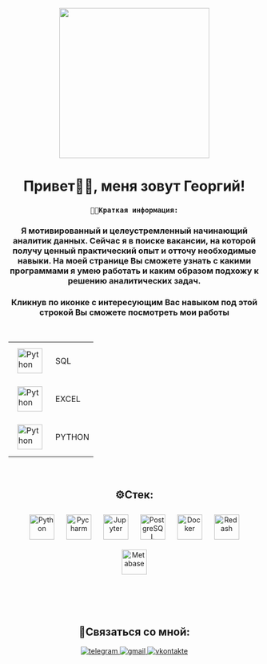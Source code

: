 <br clear="both">

<div align="center">
  <img height="300" width="300" src="https://media.tenor.com/um_qmSDo92YAAAAi/looking-for-a-job-job.gif"  />
</div>

<h1 align="center">Привет✌🏻, меня зовут Георгий!</h1>

#### <h3 align="center">``` 👨🏻Краткая информация: ```</h3>


<h3 align="center">Я мотивированный и целеустремленный начинающий аналитик данных. Сейчас я в поиске вакансии, на которой получу ценный практический опыт и отточу необходимые навыки. На моей странице Вы сможете узнать с какими программами я умею работать и каким образом подхожу к решению аналитических задач.</h3>
<h3 align="center">Кликнув по иконке с интересующим Вас навыком под этой строкой Вы сможете посмотреть мои работы </h3>  

&nbsp;

<div align="center">  
<table>
    <tr>
        <td><a href="https://github.com/georgelasenkov/SQL" target="_blank"><img style="margin: 10px" src="https://www.svgrepo.com/show/331760/sql-database-generic.svg" alt="Python" height="50"</td>
        <td>SQL</td>
    </tr>
    <tr>
        <td><a href="https://github.com/georgelasenkov/EXCEL" target="_blank"><img style="margin: 10px" src="https://www.svgrepo.com/show/373589/excel.svg" alt="Python" height="50"</td>
        <td>EXCEL</td>
    </tr>
    <tr>
        <td><a href="https://github.com/georgelasenkov/PYTHON" target="_blank"><img style="margin: 10px" src="https://www.svgrepo.com/show/452091/python.svg" alt="Python" height="50"</td>
        <td>PYTHON</td>
    </tr>
</table>
</div>
&nbsp;

<h2 align="center">⚙️Стек:</h2>

<tr><td valign="top" width="33%">

<div align="center">  
<a href="https://www.python.org/" target="_blank"><img style="margin: 10px" src="https://profilinator.rishav.dev/skills-assets/python-original.svg" alt="Python" height="50" /></a>
<a href="https://www.jetbrains.com/pycharm/" target="_blank"><img style="margin: 10px" src="https://upload.wikimedia.org/wikipedia/commons/1/1d/PyCharm_Icon.svg" alt="Pycharm" height="50" /></a>
<a href="https://jupyter.org/" target="_blank"><img style="margin: 10px" src="https://www.svgrepo.com/show/353949/jupyter.svg" alt="Jupyter" height="50" /></a>
<a href="https://www.postgresql.org/" target="_blank"><img style="margin: 10px" src="https://profilinator.rishav.dev/skills-assets/postgresql-original-wordmark.svg" alt="PostgreSQL" height="50" /></a>  
<a href="https://www.docker.com/" target="_blank"><img style="margin: 10px" src="https://profilinator.rishav.dev/skills-assets/docker-original-wordmark.svg" alt="Docker" height="50" /></a>  
<a href="https://redash.io/" target="_blank"><img style="margin: 10px" src="https://www.vectorlogo.zone/logos/redashio/redashio-icon.svg" alt="Redash" height="50" /></a> 
<a href="https://www.metabase.com/" target="_blank"><img style="margin: 10px" src="https://cdn.worldvectorlogo.com/logos/metabase.svg" alt="Metabase" height="50" /></a>  
</div>

</td><td valign="top" width="33%">



</td><td valign="top" width="33%">

&nbsp;

</td></tr> 

<br/>  

<h2 align="center">📧Связаться со мной:</h2> 
<div align="center">
<a href="https://t.me/georgelasenkov" target="_blank">
<img src=https://img.shields.io/badge/Telegram-2CA5E0?style=for-the-badge&logo=telegram&logoColor=white alt=telegram style="margin-bottom: 5px;" />
</a>
<a href="mailto:georgelasenkov@gmail.com" target="_blank">
<img src=https://img.shields.io/badge/Gmail-D14836?style=for-the-badge&logo=gmail&logoColor=white alt=gmail style="margin-bottom: 5px;" />
</a> 
<a href="https://vk.com/georgelasenkov" target="_blank">
<img src=https://img.shields.io/badge/вконтакте-%232E87FB.svg?&style=for-the-badge&logo=vk&logoColor=white alt=vkontakte style="margin-bottom: 5px;" />
</a>  
</div>
<!--
**georgelasenkov/georgelasenkov** is a ✨ _special_ ✨ repository because its `README.md` (this file) appears on your GitHub profile.

Here are some ideas to get you started:

- 🔭 I’m currently working on ...
- 🌱 I’m currently learning ...
- 👯 I’m looking to collaborate on ...
- 🤔 I’m looking for help with ...
- 💬 Ask me about ...
- 📫 How to reach me: ...
- 😄 Pronouns: ...
- ⚡ Fun fact: ...
-->
